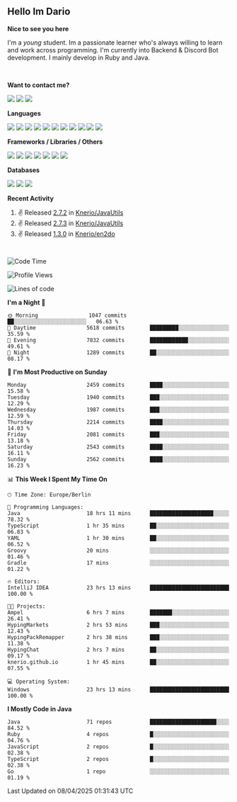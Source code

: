 <h2>Hello Im Dario</h2>

**Nice to see you here**

I'm a *young* student. Im a passionate learner who's always willing to learn and work across
programming. I'm currently into Backend & Discord Bot development. I mainly develop in Ruby and Java.

<br/>

**Want to contact me?**

<a href="https://github.com/knerio"><img src="https://img.shields.io/badge/-Github-blue?style=for-the-badge&logo=github&logoColor=white"/></a> <a href="https://discord.com/users/639416958923702292"><img src="https://img.shields.io/badge/-knerio-blue?style=for-the-badge&logo=discord&logoColor=white"/></a> <a href="https://twitch.tv/dopalos_"><img src="https://img.shields.io/badge/-twitch-blue?style=for-the-badge&logo=twitch&logoColor=white"/></a>

**Languages**

<img src="https://img.shields.io/badge/-Java-blue?style=for-the-badge&logo=java&logoColor=white"/> <img src="https://img.shields.io/badge/-Ruby-blue?style=for-the-badge&logo=Ruby&logoColor=white"/> <img src="https://img.shields.io/badge/-Git-blue?style=for-the-badge&logo=Git&logoColor=white"/> <img src="https://img.shields.io/badge/-HTML-blue?style=for-the-badge&logo=html5&logoColor=white"/> <img src="https://img.shields.io/badge/-CSS-blue?style=for-the-badge&logo=CSS3&logoColor=white"/> <img src="https://img.shields.io/badge/-Javascript-blue?style=for-the-badge&logo=javascript&logoColor=white"/> <img src="https://img.shields.io/badge/-Typescript-blue?style=for-the-badge&logo=TypeScript&logoColor=white"/> <img src="https://img.shields.io/badge/-Kotlin-blue?style=for-the-badge&logo=kotlin&logoColor=white"/> <img src="https://img.shields.io/badge/-SQL-blue?style=for-the-badge&logo=MYSQL&logoColor=white"/> <img src="https://img.shields.io/badge/-Markdown-blue?style=for-the-badge&logo=Markdown&logoColor=white"/> <img src="https://img.shields.io/badge/-JSON-blue?style=for-the-badge&logo=JSON&logoColor=white"/>
<br/>

 **Frameworks / Libraries / Others**

<img src="https://img.shields.io/badge/-Ruby_On_Rails-blue?style=for-the-badge&logo=ruby-on-rails&logoColor=white"/> <img src="https://img.shields.io/badge/-JDA-blue?style=for-the-badge&logo=JDA&logoColor=white"/> <img src="https://img.shields.io/badge/-Bootstrap-blue?style=for-the-badge&logo=Bootstrap&logoColor=white"/> <img src="https://img.shields.io/badge/-Node.JS-blue?style=for-the-badge&logo=node.js&logoColor=white"/> <img src="https://img.shields.io/badge/-React-blue?style=for-the-badge&logo=React&logoColor=white"/> <img src="https://img.shields.io/badge/-Express-blue?style=for-the-badge&logo=Express&logoColor=white"/> <img src="https://img.shields.io/badge/-Next.Js-blue?style=for-the-badge&logo=Next.Js&logoColor=white"/>

**Databases**

<img src="https://img.shields.io/badge/-MongoDB-blue?style=for-the-badge&logo=mongodb&logoColor=white"/> <img src="https://img.shields.io/badge/-MariaDB-blue?style=for-the-badge&logo=MariaDB&logoColor=white"/>
<img src="https://img.shields.io/badge/-PostgreSQL-blue?style=for-the-badge&logo=PostgreSQl&logoColor=white"/>

**Recent Activity**

<!--RECENT_ACTIVITY:start-->
1. ✌️ Released [2.7.2](https://github.com/Knerio/JavaUtils/releases/tag/2.7.2) in [Knerio/JavaUtils](https://github.com/Knerio/JavaUtils)<br>
2. ✌️ Released [2.7.3](https://github.com/Knerio/JavaUtils/releases/tag/2.7.3) in [Knerio/JavaUtils](https://github.com/Knerio/JavaUtils)<br>
3. ✌️ Released [1.3.0](https://github.com/Knerio/en2do/releases/tag/1.3.0) in [Knerio/en2do](https://github.com/Knerio/en2do)<br>
<!--RECENT_ACTIVITY:end-->
 
#

<!--START_SECTION:waka-->
![Code Time](http://img.shields.io/badge/Code%20Time-1%2C035%20hrs%2044%20mins-blue)

![Profile Views](http://img.shields.io/badge/Profile%20Views-2-blue)

![Lines of code](https://img.shields.io/badge/From%20Hello%20World%20I%27ve%20Written-1.1%20million%20lines%20of%20code-blue)

**I'm a Night 🦉** 

```text
🌞 Morning                1047 commits        ██░░░░░░░░░░░░░░░░░░░░░░░   06.63 % 
🌆 Daytime                5618 commits        █████████░░░░░░░░░░░░░░░░   35.59 % 
🌃 Evening                7832 commits        ████████████░░░░░░░░░░░░░   49.61 % 
🌙 Night                  1289 commits        ██░░░░░░░░░░░░░░░░░░░░░░░   08.17 % 
```
📅 **I'm Most Productive on Sunday** 

```text
Monday                   2459 commits        ████░░░░░░░░░░░░░░░░░░░░░   15.58 % 
Tuesday                  1940 commits        ███░░░░░░░░░░░░░░░░░░░░░░   12.29 % 
Wednesday                1987 commits        ███░░░░░░░░░░░░░░░░░░░░░░   12.59 % 
Thursday                 2214 commits        ████░░░░░░░░░░░░░░░░░░░░░   14.03 % 
Friday                   2081 commits        ███░░░░░░░░░░░░░░░░░░░░░░   13.18 % 
Saturday                 2543 commits        ████░░░░░░░░░░░░░░░░░░░░░   16.11 % 
Sunday                   2562 commits        ████░░░░░░░░░░░░░░░░░░░░░   16.23 % 
```


📊 **This Week I Spent My Time On** 

```text
🕑︎ Time Zone: Europe/Berlin

💬 Programming Languages: 
Java                     18 hrs 11 mins      ████████████████████░░░░░   78.32 % 
TypeScript               1 hr 35 mins        ██░░░░░░░░░░░░░░░░░░░░░░░   06.83 % 
YAML                     1 hr 30 mins        ██░░░░░░░░░░░░░░░░░░░░░░░   06.52 % 
Groovy                   20 mins             ░░░░░░░░░░░░░░░░░░░░░░░░░   01.46 % 
Gradle                   17 mins             ░░░░░░░░░░░░░░░░░░░░░░░░░   01.22 % 

🔥 Editors: 
IntelliJ IDEA            23 hrs 13 mins      █████████████████████████   100.00 % 

🐱‍💻 Projects: 
Ampel                    6 hrs 7 mins        ███████░░░░░░░░░░░░░░░░░░   26.41 % 
HypingMarkets            2 hrs 53 mins       ███░░░░░░░░░░░░░░░░░░░░░░   12.43 % 
HypingPackRemapper       2 hrs 38 mins       ███░░░░░░░░░░░░░░░░░░░░░░   11.38 % 
HypingChat               2 hrs 7 mins        ██░░░░░░░░░░░░░░░░░░░░░░░   09.17 % 
knerio.github.io         1 hr 45 mins        ██░░░░░░░░░░░░░░░░░░░░░░░   07.55 % 

💻 Operating System: 
Windows                  23 hrs 13 mins      █████████████████████████   100.00 % 
```

**I Mostly Code in Java** 

```text
Java                     71 repos            █████████████████████░░░░   84.52 % 
Ruby                     4 repos             █░░░░░░░░░░░░░░░░░░░░░░░░   04.76 % 
JavaScript               2 repos             █░░░░░░░░░░░░░░░░░░░░░░░░   02.38 % 
TypeScript               2 repos             █░░░░░░░░░░░░░░░░░░░░░░░░   02.38 % 
Go                       1 repo              ░░░░░░░░░░░░░░░░░░░░░░░░░   01.19 % 
```




 Last Updated on 08/04/2025 01:31:43 UTC
<!--END_SECTION:waka-->

